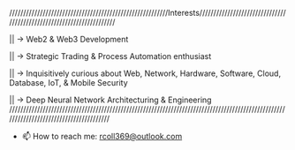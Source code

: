 
/////////////////////////////////////////////////////////Interests/////////////////////////////////////////////////////////////////////

                                                                                                                                   

|| -> Web2 & Web3 Development                                                                                                        

                                                                                                                                  

|| -> Strategic Trading & Process Automation enthusiast                                                                              



|| -> Inquisitively curious about Web, Network, Hardware, Software, Cloud, Database, IoT, & Mobile Security                             

                                                                                                                                   
|| -> Deep Neural Network Architecturing & Engineering                                                                      
///////////////////////////////////////////////////////////////////////////////////////////////////////////////////////////////////////

- 📫 How to reach me: rcoll369@outlook.com

<!---
collerepo/collerepo is a ✨ special ✨ repository because its `README.md` (this file) appears on your GitHub profile.
You can click the Preview link to take a look at your changes.
--->
